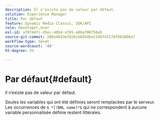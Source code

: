 ```yaml
---
description: Il n’existe pas de valeur par défaut.
solution: Experience Manager
title: Par défaut
feature: Dynamic Media Classic, SDK/API
role: Developer,User
exl-id: a78f44fc-d5ec-485d-a7b5-a8baf06f50a5
source-git-commit: 206e4643e3926cb85b4be2189743578f88180be7
workflow-type: tm+mt
source-wordcount: '40'
ht-degree: 5%

---
```


# Par défaut{#default}

Il n’existe pas de valeur par défaut.

Seules les variables qui ont été définies seront remplacées par le serveur. Les occurrences de `$ *[!DNL name]*$` qui ne correspondent à aucune variable personnalisée définie restent littérales.
